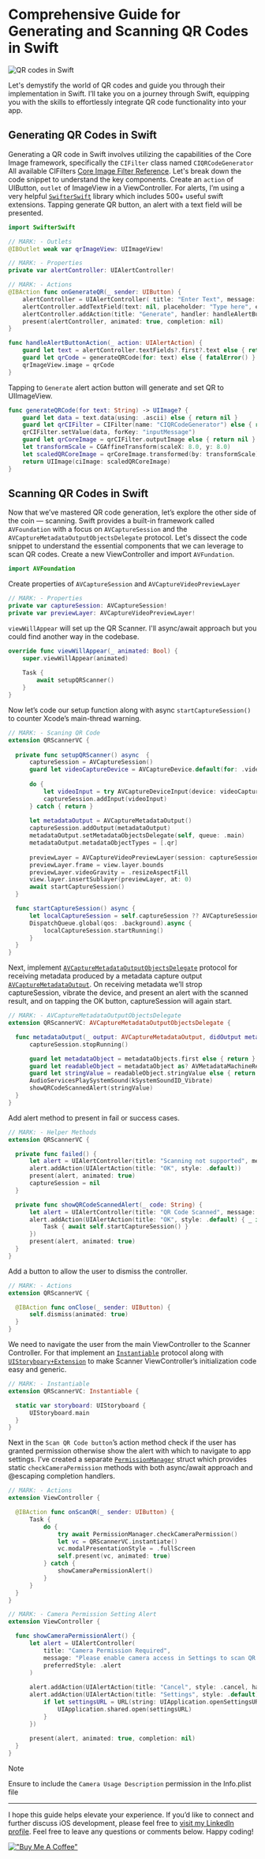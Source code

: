 # Comprehensive Guide for Generating and Scanning QR Codes in Swift

![QR codes in Swift](https://github.com/masadchattha/QRCodeHelper/assets/38839059/f8e734d9-a71d-465b-bcdc-2d35d535fa31)

Let's demystify the world of QR codes and guide you through their implementation in Swift. I’ll take you on a journey through Swift, equipping you with the skills to effortlessly integrate QR code functionality into your app.

## Generating QR Codes in Swift
Generating a QR code in Swift involves utilizing the capabilities of the Core Image framework, specifically the `CIFilter` class named `CIQRCodeGenerator` All available CIFilters [Core Image Filter Reference](https://developer.apple.com/library/archive/documentation/GraphicsImaging/Reference/CoreImageFilterReference/index.html). Let's break down the code snippet to understand the key components.
Create an `action` of UIButton, `outlet` of ImageView in a ViewController. For alerts, I’m using a very helpful [`SwifterSwift`](https://github.com/SwifterSwift/SwifterSwift) library which includes 500+ useful swift extensions. Tapping generate QR button, an alert with a text field will be presented.

```swift
import SwifterSwift

// MARK: - Outlets
@IBOutlet weak var qrImageView: UIImageView!

// MARK: - Properties
private var alertController: UIAlertController!

// MARK: - Actions
@IBAction func onGenerateQR(_ sender: UIButton) {
    alertController = UIAlertController( title: "Enter Text", message: "Please enter some text to save in QR Code", preferredStyle: .alert)
    alertController.addTextField(text: nil, placeholder: "Type here", editingChangedTarget: nil, editingChangedSelector: nil)
    alertController.addAction(title: "Generate", handler: handleAlertButtonAction)
    present(alertController, animated: true, completion: nil)
}

func handleAlertButtonAction(_ action: UIAlertAction) {
    guard let text = alertController.textFields?.first?.text else { return }
    guard let qrCode = generateQRCode(for: text) else { fatalError() }
    qrImageView.image = qrCode
}
```
Tapping to `Generate` alert action button will generate and set QR to UIImageView.

```swift
func generateQRCode(for text: String) -> UIImage? {
    guard let data = text.data(using: .ascii) else { return nil }
    guard let qrCIFilter = CIFilter(name: "CIQRCodeGenerator") else { return nil }
    qrCIFilter.setValue(data, forKey: "inputMessage")
    guard let qrCoreImage = qrCIFilter.outputImage else { return nil }
    let transformScale = CGAffineTransform(scaleX: 8.0, y: 8.0)
    let scaledQRCoreImage = qrCoreImage.transformed(by: transformScale)
    return UIImage(ciImage: scaledQRCoreImage)
}
```

## Scanning QR Codes in Swift
Now that we’ve mastered QR code generation, let’s explore the other side of the coin — scanning. Swift provides a built-in framework called `AVFoundation` with a focus on `AVCaptureSession` and the `AVCaptureMetadataOutputObjectsDelegate` protocol. Let's dissect the code snippet to understand the essential components that we can leverage to scan QR codes.
Create a new ViewController and import `AVFundation`.

```swift
import AVFoundation
```
Create properties of `AVCaptureSession` and `AVCaptureVideoPreviewLayer`
```swift
// MARK: - Properties
private var captureSession: AVCaptureSession!
private var previewLayer: AVCaptureVideoPreviewLayer!
```

`viewWillAppear` will set up the QR Scanner. I'll async/await approach but you could find another way in the codebase.
```swift
override func viewWillAppear(_ animated: Bool) {
    super.viewWillAppear(animated)
    
    Task {
        await setupQRScanner()
    }
}
```

Now let’s code our setup function along with async `startCaptureSession()` to counter Xcode’s main-thread warning.
``` swift
// MARK: - Scaning QR Code
extension QRScannerVC {
    
  private func setupQRScanner() async  {
      captureSession = AVCaptureSession()
      guard let videoCaptureDevice = AVCaptureDevice.default(for: .video) else { return }
      
      do {
          let videoInput = try AVCaptureDeviceInput(device: videoCaptureDevice)
          captureSession.addInput(videoInput)
      } catch { return }
      
      let metadataOutput = AVCaptureMetadataOutput()
      captureSession.addOutput(metadataOutput)
      metadataOutput.setMetadataObjectsDelegate(self, queue: .main)
      metadataOutput.metadataObjectTypes = [.qr]
      
      previewLayer = AVCaptureVideoPreviewLayer(session: captureSession)
      previewLayer.frame = view.layer.bounds
      previewLayer.videoGravity = .resizeAspectFill
      view.layer.insertSublayer(previewLayer, at: 0)
      await startCaptureSession()
  }

  func startCaptureSession() async {
      let localCaptureSession = self.captureSession ?? AVCaptureSession()
      DispatchQueue.global(qos: .background).async {
          localCaptureSession.startRunning()
      }
  }
}
```

Next, implement [`AVCaptureMetadataOutputObjectsDelegate`](https://developer.apple.com/documentation/avfoundation/avcapturemetadataoutputobjectsdelegate) protocol for receiving metadata produced by a metadata capture output [`AVCaptureMetadataOutput`](https://developer.apple.com/documentation/avfoundation/avcapturemetadataoutput). On receiving metadata we’ll strop captureSession, vibrate the device, and present an alert with the scanned result, and on tapping the OK button, captureSession will again start.
```swift
// MARK: - AVCaptureMetadataOutputObjectsDelegate
extension QRScannerVC: AVCaptureMetadataOutputObjectsDelegate {

  func metadataOutput(_ output: AVCaptureMetadataOutput, didOutput metadataObjects: [AVMetadataObject], from connection: AVCaptureConnection) {
      captureSession.stopRunning()

      guard let metadataObject = metadataObjects.first else { return }
      guard let readableObject = metadataObject as? AVMetadataMachineReadableCodeObject else { return }
      guard let stringValue = readableObject.stringValue else { return }
      AudioServicesPlaySystemSound(kSystemSoundID_Vibrate)
      showQRCodeScannedAlert(stringValue)
  }
}
```
Add alert method to present in fail or success cases.
```swift
// MARK: - Helper Methods
extension QRScannerVC {

  private func failed() {
      let alert = UIAlertController(title: "Scanning not supported", message: "Your device does not support scanning a code from an item. Please use a device with a camera.", preferredStyle: .alert)
      alert.addAction(UIAlertAction(title: "OK", style: .default))
      present(alert, animated: true)
      captureSession = nil
  }

  private func showQRCodeScannedAlert(_ code: String) {
      let alert = UIAlertController(title: "QR Code Scanned", message: code, preferredStyle: .alert)
      alert.addAction(UIAlertAction(title: "OK", style: .default) { _ in
          Task { await self.startCaptureSession() }
      })
      present(alert, animated: true)
  }
}
```
Add a button to allow the user to dismiss the controller.
```swift
// MARK: - Actions
extension QRScannerVC {

  @IBAction func onClose(_ sender: UIButton) {
      self.dismiss(animated: true)
  }
}
```
We need to navigate the user from the main ViewController to the Scanner Controller. For that implement an [`Instantiable`](https://github.com/masadchattha/QRCodeHelper/blob/main/QRCodeHelper/Utilities/Instantiable.swift) protocol along with [`UIStoryboary+Extension`](https://github.com/masadchattha/QRCodeHelper/blob/main/QRCodeHelper/Extensinos/UIStoryboard%2BExtension.swift) to make Scanner ViewController’s initialization code easy and generic.
```swift
// MARK: - Instantiable
extension QRScannerVC: Instantiable {

  static var storyboard: UIStoryboard {
      UIStoryboard.main
  }
}
```
Next in the `Scan QR Code button`’s action method check if the user has granted permission otherwise show the alert with which to navigate to app settings. I’ve created a separate [`PermissionManager`](https://github.com/masadchattha/QRCodeHelper/blob/main/QRCodeHelper/Utilities/PermissionManager.swift) struct which provides static `checkCameraPermission` methods with both async/await approach and @escaping completion handlers.
```swift
// MARK: - Actions
extension ViewController {

  @IBAction func onScanQR(_ sender: UIButton) {
      Task {
          do {
              try await PermissionManager.checkCameraPermission()
              let vc = QRScannerVC.instantiate()
              vc.modalPresentationStyle = .fullScreen
              self.present(vc, animated: true)
          } catch {
              showCameraPermissionAlert()
          }
      }
  }
}

// MARK: - Camera Permission Setting Alert
extension ViewController {

  func showCameraPermissionAlert() {
      let alert = UIAlertController(
          title: "Camera Permission Required",
          message: "Please enable camera access in Settings to scan QR codes.",
          preferredStyle: .alert
      )
      
      alert.addAction(UIAlertAction(title: "Cancel", style: .cancel, handler: nil))
      alert.addAction(UIAlertAction(title: "Settings", style: .default) { _ in
          if let settingsURL = URL(string: UIApplication.openSettingsURLString) {
              UIApplication.shared.open(settingsURL)
          }
      })
      
      present(alert, animated: true, completion: nil)
  }
}
```
> [!Note]
> Ensure to include the `Camera Usage Description` permission in the Info.plist file

---
I hope this guide helps elevate your experience. If you’d like to connect and further discuss iOS development, please feel free to [visit my LinkedIn profile](https://www.linkedin.com/in/masadchattha/).
Feel free to leave any questions or comments below.
Happy coding!

[!["Buy Me A Coffee"](https://cdn.buymeacoffee.com/buttons/v2/arial-orange.png)](https://www.buymeacoffee.com/asadchattha)

